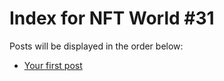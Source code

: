 # Index for NFT World #31
Posts will be displayed in the order below:

- [Your first post](./001-first.md)

